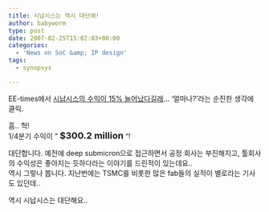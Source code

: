 ```yaml
---
title: 시납시스는 역시 대단해!
author: babyworm
type: post
date: 2007-02-25T15:02:03+00:00
categories:
  - 'News on SoC &amp; IP design'
tags:
  - synopsys

---
```

EE-times에서 <A href="http://www.edadesignline.com/197008048?cid=RSSfeed\_EDAdesignline\_edadlALL" target=_blank>시납시스의 수익이 15% 늘어났다길래</A>&#8230; &#8216;얼마나?&#8217;라는 순진한 생각에 클릭.

흠.. 헉!  
1/4분기 수익이 &#8221; **<FONT size=4>$300.2 million</FONT>** &#8220;!

대단합니다. 예전에 deep submicron으로 접근하면서 공정 회사는 부진해지고, 툴회사의 수익성은 좋아지는 듯하다라는 이야기를 드린적이 있는데요..  
역시 그렇나 봅니다. 지난번에는 TSMC를 비롯한 많은 fab들의 실적이 별로라는 기사도 있던데.. 

역시 시납시스는 대단해요..
